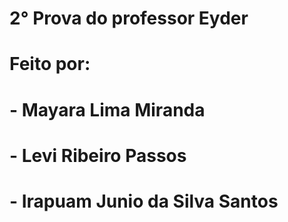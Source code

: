 # 2° Prova do professor Eyder

# Feito por:
# - Mayara Lima Miranda
# - Levi Ribeiro Passos
# - Irapuam Junio da Silva Santos
